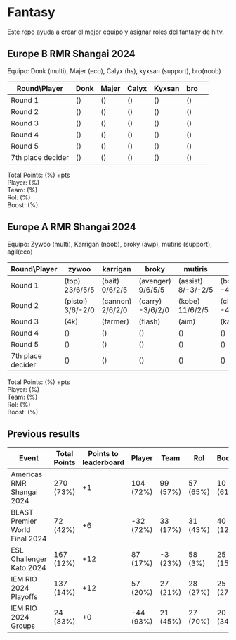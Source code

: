 # Fantasy

Este repo ayuda a crear el mejor equipo y asignar roles del fantasy de hltv.  

## Europe B RMR Shangai 2024

Equipo: Donk (multi), Majer (eco), Calyx (hs), kyxsan (support), bro(noob)

| Round\Player | Donk | Majer | Calyx | Kyxsan | bro |  |
|--------------|---------|-----------|------|------|------|--------|
| Round 1 | () | () | () | () | () |  |
| Round 2 | () | () | () | () | () |  |
| Round 3 | () | () | () | () | () |  |
| Round 4 | () | () | () | () | () |  |
| Round 5 | () | () | () | () | () |  |
| 7th place decider | () | () | () | () | () |  |


Total Points:  (%) +pts  
Player:  (%)  
Team:  (%)  
Rol:  (%)  
Boost:  (%)

## Europe A RMR Shangai 2024

Equipo: Zywoo (multi), Karrigan (noob), broky (awp), mutiris (support), agil(eco)

| Round\Player | zywoo | karrigan | broky | mutiris | agil |  |
|--------------|---------|-----------|------|------|------|--------|
| Round 1 | (top) 23/6/5/5 | (bait) 0/6/2/5 | (avenger) 9/6/5/5 | (assist) 8/-3/-2/5 | (bottom) -4/-3/-2/5 | 81 |
| Round 2 | (pistol) 3/6/-2/0 | (cannon) 2/6/2/0 | (carry) -3/6/2/0 | (kobe) 11/6/2/5 | (clutch) -4/6/2/0 | 50 |
| Round 3 | (4k) | (farmer) | (flash) | (aim) | (kast) |  |
| Round 4 | () | () | () | () | () |  |
| Round 5 | () | () | () | () | () |  |
| 7th place decider | () | () | () | () | () |  |


Total Points:  (%) +pts  
Player:  (%)  
Team:  (%)  
Rol:  (%)  
Boost:  (%)
 
## Previous results

| Event | Total Points | Points to leaderboard | Player | Team | Rol | Booster |
|-------|--------------|----|------|------|-----|---------|
| Americas RMR Shangai 2024 | 270 (73%) | +1 | 104 (72%) | 99 (57%) | 57 (65%) | 10 (61%) |
| BLAST Premier World Final 2024 | 72 (42%) | +6 | -32 (72%) | 33 (17%) | 31 (43%) | 40 (12%) |
| ESL Challenger Kato 2024 | 167 (12%) | +12 | 87 (17%) | -3 (23%) | 58 (3%) | 25 (15%) |
| IEM RIO 2024 Playoffs | 137 (14%) | +12 | 57 (20%) | 27 (21%) | 28 (27%) | 25 (27%) |
| IEM RIO 2024 Groups | 24 (83%) | +0 | -44 (93%) | 21 (45%) | 27 (70%) | 20 (34%) |
